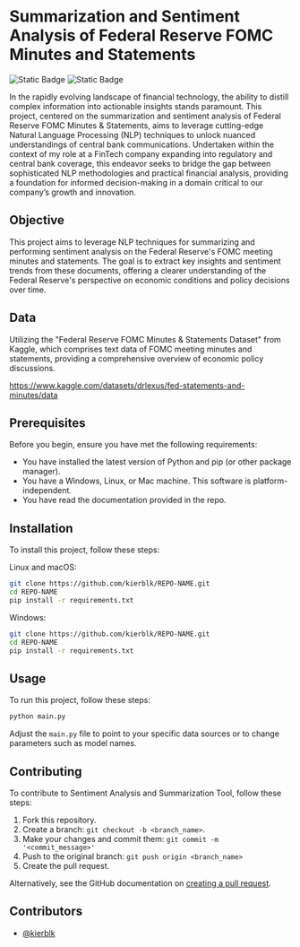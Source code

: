 # Summarization and Sentiment Analysis of Federal Reserve FOMC Minutes and Statements

<!--- These are examples. See https://shields.io for others or to customize this set of shields. You might want to include dependencies, project status and licence info here --->
![Static Badge](https://img.shields.io/badge/NU-Spring_2024-red)
![Static Badge](https://img.shields.io/badge/python-3.11.5-blue)

In the rapidly evolving landscape of financial technology, the ability to distill complex information into actionable insights stands paramount. This project, centered on the summarization and sentiment analysis of Federal Reserve FOMC Minutes & Statements, aims to leverage cutting-edge Natural Language Processing (NLP) techniques to unlock nuanced understandings of central bank communications. Undertaken within the context of my role at a FinTech company expanding into regulatory and central bank coverage, this endeavor seeks to bridge the gap between sophisticated NLP methodologies and practical financial analysis, providing a foundation for informed decision-making in a domain critical to our company’s growth and innovation.

## Objective
This project aims to leverage NLP techniques for summarizing and performing sentiment analysis on the Federal Reserve's FOMC meeting minutes and statements. The goal is to extract key insights and sentiment trends from these documents, offering a clearer understanding of the Federal Reserve's perspective on economic conditions and policy decisions over time.

## Data
Utilizing the "Federal Reserve FOMC Minutes & Statements Dataset" from Kaggle, which comprises text data of FOMC meeting minutes and statements, providing a comprehensive overview of economic policy discussions.

https://www.kaggle.com/datasets/drlexus/fed-statements-and-minutes/data

## Prerequisites

Before you begin, ensure you have met the following requirements:
* You have installed the latest version of Python and pip (or other package manager).
* You have a Windows, Linux, or Mac machine. This software is platform-independent.
* You have read the documentation provided in the repo.

## Installation

To install this project, follow these steps:

Linux and macOS:
```bash
git clone https://github.com/kierblk/REPO-NAME.git
cd REPO-NAME
pip install -r requirements.txt
```

Windows:
```bash
git clone https://github.com/kierblk/REPO-NAME.git
cd REPO-NAME
pip install -r requirements.txt
```
## Usage

To run this project, follow these steps:

```bash
python main.py
```

Adjust the `main.py` file to point to your specific data sources or to change parameters such as model names.

## Contributing
To contribute to Sentiment Analysis and Summarization Tool, follow these steps:

1. Fork this repository.
2. Create a branch: `git checkout -b <branch_name>`.
3. Make your changes and commit them: `git commit -m '<commit_message>'`
4. Push to the original branch: `git push origin <branch_name>`
5. Create the pull request.

Alternatively, see the GitHub documentation on [creating a pull request](https://help.github.com/en/github/collaborating-with-issues-and-pull-requests/creating-a-pull-request).

## Contributors

* [@kierblk](https://github.com/kierblk)
